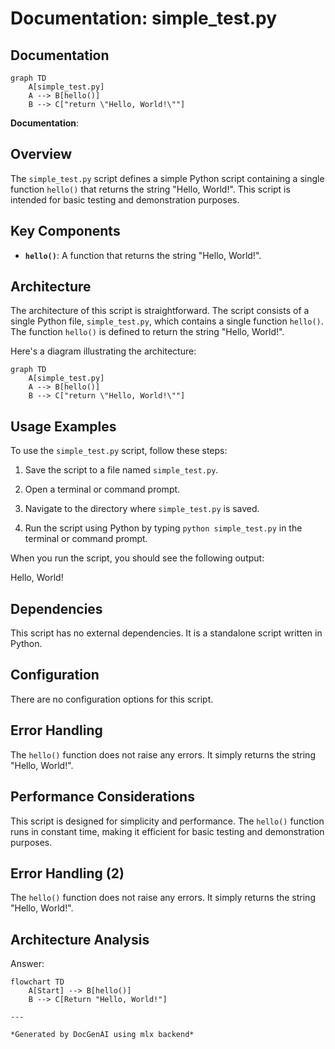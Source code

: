 # Documentation: simple_test.py

## Documentation

```mermaid
graph TD
    A[simple_test.py]
    A --> B[hello()]
    B --> C["return \"Hello, World!\""]

```
**Documentation**:

## Overview

The `simple_test.py` script defines a simple Python script containing a single function `hello()` that returns the string "Hello, World!". This script is intended for basic testing and demonstration purposes.

## Key Components

- **`hello()`**: A function that returns the string "Hello, World!".

## Architecture

The architecture of this script is straightforward. The script consists of a single Python file, `simple_test.py`, which contains a single function `hello()`. The function `hello()` is defined to return the string "Hello, World!".

Here's a diagram illustrating the architecture:

```mermaid
graph TD
    A[simple_test.py]
    A --> B[hello()]
    B --> C["return \"Hello, World!\""]

```
## Usage Examples

To use the `simple_test.py` script, follow these steps:

1. Save the script to a file named `simple_test.py`.

2. Open a terminal or command prompt.

3. Navigate to the directory where `simple_test.py` is saved.

4. Run the script using Python by typing `python simple_test.py` in the terminal or command prompt.

When you run the script, you should see the following output:

Hello, World!

## Dependencies

This script has no external dependencies. It is a standalone script written in Python.

## Configuration

There are no configuration options for this script.

## Error Handling

The `hello()` function does not raise any errors. It simply returns the string "Hello, World!".

## Performance Considerations

This script is designed for simplicity and performance. The `hello()` function runs in constant time, making it efficient for basic testing and demonstration purposes.

## Error Handling (2)

The `hello()` function does not raise any errors. It simply returns the string "Hello, World!".

## Architecture Analysis

Answer:

```mermaid
flowchart TD
    A[Start] --> B[hello()]
    B --> C[Return "Hello, World!"]

---

*Generated by DocGenAI using mlx backend*
```
